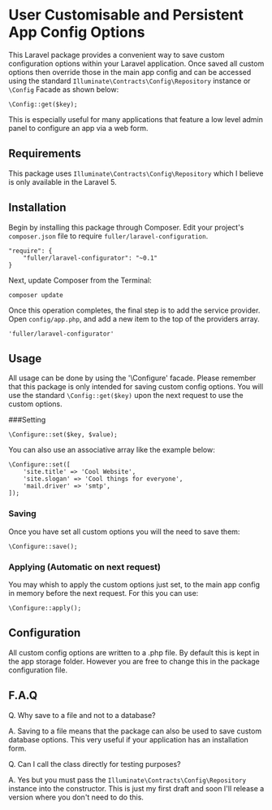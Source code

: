 # User Customisable and Persistent App Config Options

This Laravel package provides a convenient way to save custom configuration options within your Laravel application. Once saved all custom options then override those in the main app config and can be accessed using the standard `Illuminate\Contracts\Config\Repository` instance or `\Config` Facade as shown below:

	\Config::get($key);

This is especially useful for many applications that feature a low level admin panel to configure an app via a web form.

## Requirements

This package uses `Illuminate\Contracts\Config\Repository` which I believe is only available in the Laravel 5.

## Installation

Begin by installing this package through Composer. Edit your project's `composer.json` file to require `fuller/laravel-configuration`.

	"require": {
		"fuller/laravel-configurator": "~0.1"
	}

Next, update Composer from the Terminal:

    composer update

Once this operation completes, the final step is to add the service provider. Open `config/app.php`, and add a new item to the top of the providers array.

    'fuller/laravel-configurator'

## Usage

All usage can be done by using the '\Configure' facade. Please remember that this package is only intended for saving custom config options. You will use the standard `\Config::get($key)` upon the next request to use the custom options.

###Setting

	\Configure::set($key, $value);

You can also use an associative array like the example below:

	\Configure::set([
		'site.title' => 'Cool Website',
		'site.slogan' => 'Cool things for everyone',
		'mail.driver' => 'smtp',
	]);

### Saving

Once you have set all custom options you will the need to save them:

	\Configure::save();

### Applying (Automatic on next request)

You may whish to apply the custom options just set, to the main app config in memory before the next request. For this you can use:

	\Configure::apply();


## Configuration

All custom config options are written to a .php file. By default this is kept in the app storage folder. However you are free to change this in the package configuration file.

## F.A.Q

Q. Why save to a file and not to a database?

A. Saving to a file means that the package can also be used to save custom database options. This very useful if your application has an installation form.

Q. Can I call the class directly for testing purposes?

A. Yes but you must pass the `Illuminate\Contracts\Config\Repository` instance into the constructor. This is just my first draft and soon I'll release a version where you don't need to do this.

